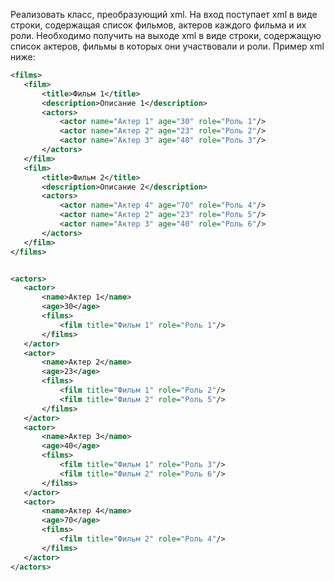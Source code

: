 Реализовать класс, преобразующий xml. На вход поступает xml в виде строки, содержащая список фильмов, актеров каждого фильма и их роли. Необходимо получить на выходе xml в виде строки, содержащую список актеров, фильмы в которых они участвовали и роли. Пример xml ниже:

```xml
<films>
   <film>
       <title>Фильм 1</title>
       <description>Описание 1</description>
       <actors>
           <actor name="Актер 1" age="30" role="Роль 1"/>
           <actor name="Актер 2" age="23" role="Роль 2"/>
           <actor name="Актер 3" age="40" role="Роль 3"/>
       </actors>
   </film>
   <film>
       <title>Фильм 2</title>
       <description>Описание 2</description>
       <actors>
           <actor name="Актер 4" age="70" role="Роль 4"/>
           <actor name="Актер 2" age="23" role="Роль 5"/>
           <actor name="Актер 3" age="40" role="Роль 6"/>
       </actors>
   </film>
</films>


<actors>
   <actor>
       <name>Актер 1</name>
       <age>30</age>
       <films>
           <film title="Фильм 1" role="Роль 1"/>
       </films>
   </actor>
   <actor>
       <name>Актер 2</name>
       <age>23</age>
       <films>
           <film title="Фильм 1" role="Роль 2"/>
           <film title="Фильм 2" role="Роль 5"/>
       </films>
   </actor>
   <actor>
       <name>Актер 3</name>
       <age>40</age>
       <films>
           <film title="Фильм 1" role="Роль 3"/>
           <film title="Фильм 2" role="Роль 6"/>
       </films>
   </actor>
   <actor>
       <name>Актер 4</name>
       <age>70</age>
       <films>
           <film title="Фильм 2" role="Роль 4"/>
       </films>
   </actor>
</actors>
